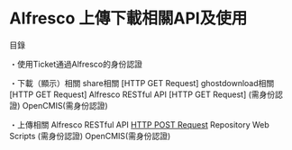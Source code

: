 # Alfresco 上傳下載相關API及使用

目錄

・使用Ticket通過Alfresco的身份認證

・下載（顯示）相關
share相關 [HTTP GET Request]
ghostdownload相關 [HTTP GET Request]
Alfresco RESTful API [HTTP GET Request] (需身份認證)
OpenCMIS(需身份認證)

・上傳相關
Alfresco RESTful API [HTTP POST Request](需身份認證)
Repository Web Scripts (需身份認證)
OpenCMIS(需身份認證)



